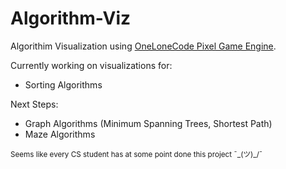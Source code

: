 # Algorithm-Viz

Algorithim Visualization using [OneLoneCode Pixel Game Engine](https://github.com/OneLoneCoder/olcPixelGameEngine). 

Currently working on visualizations for:
  - Sorting Algorithms

Next Steps:
  - Graph Algorithms (Minimum Spanning Trees, Shortest Path)
  - Maze Algorithms

<sup>Seems like every CS student has at some point done this project ¯\_(ツ)_/¯</sup>